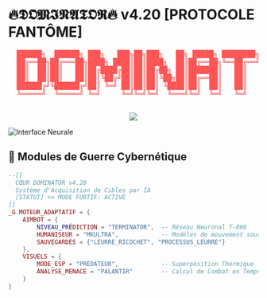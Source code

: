 # 🔥𝕯𝕺𝕸𝕴𝕹𝕬𝕿𝕺𝕽🔥 v4.20 [PROTOCOLE FANTÔME]

<!-- Art ASCII Évolutif -->
<div align="center">
  <pre style="color: #FF5555">
  ██████╗  ██████╗ ███╗   ███╗██╗███╗   ██╗ █████╗ ████████╗ ██████╗ ██████╗ 
  ██╔══██╗██╔═══██╗████╗ ████║██║████╗  ██║██╔══██╗╚══██╔══╝██╔═══██╗██╔══██╗
  ██║  ██║██║   ██║██╔████╔██║██║██╔██╗ ██║███████║   ██║   ██║   ██║██████╔╝
  ██║  ██║██║   ██║██║╚██╔╝██║██║██║╚██╗██║██╔══██║   ██║   ██║   ██║██╔══██╗
  ██████╔╝╚██████╔╝██║ ╚═╝ ██║██║██║ ╚████║██║  ██║   ██║   ╚██████╔╝██║  ██║
  ╚═════╝  ╚═════╝ ╚═╝     ╚═╝╚═╝╚═╝  ╚═══╝╚═╝  ╚═╝   ╚═╝    ╚═════╝ ╚═╝  ╚═╝
  </pre>
  <img src="https://img.shields.io/badge/-ÉDITION_CRÂNE_EXPLOSEUR-000000?style=for-the-badge&logo=death-star&logoColor=red">
</div>

![Interface Neurale](https://github.com/heyilljas7/WarzoneExternalCheat/assets/170230554/fe430c67-6d11-4bdb-80cd-7e947a7abd9c)

## 🧠 Modules de Guerre Cybernétique
```lua
--[[ 
  CŒUR DOMINATOR v4.20
  Système d'Acquisition de Cibles par IA
  [STATUT] >> MODE FURTIF: ACTIVÉ
]]
_G.MOTEUR_ADAPTATIF = {
    AIMBOT = {
        NIVEAU_PRÉDICTION = "TERMINATOR",  -- Réseau Neuronal T-800
        HUMANISEUR = "MKULTRA",            -- Modèles de mouvement souris CIA
        SAUVEGARDES = {"LEURRE_RICOCHET", "PROCESSUS_LEURRE"}
    },
    VISUELS = {
        MODE_ESP = "PRÉDATEUR",            -- Superposition Thermique
        ANALYSE_MENACE = "PALANTIR"        -- Calcul de Combat en Temps Réel
    }
}

